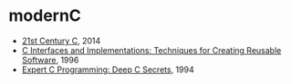 # modernC

- [21st Century C](https://www.amazon.com/dp/1491903899), 2014
- [C Interfaces and Implementations: Techniques for Creating Reusable Software](https://www.amazon.com/dp/0201498413/), 1996
- [Expert C Programming: Deep C Secrets](https://www.amazon.com/dp/0131774298), 1994
